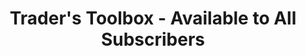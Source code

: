 ---
title: ' Trader''s Toolbox - Available to All Subscribers'
menu: 'Tools'
onpage_menu: false
body_classes: 'title-h1h2 header-dark header-transparent main-page tour tools'
metadata:
    description: 'All subscriptions include access to powerful chart analysis tools (platform add-ons), as well as network monitoring, and server diagnosis'
content:
    items: '@self.modular'
---